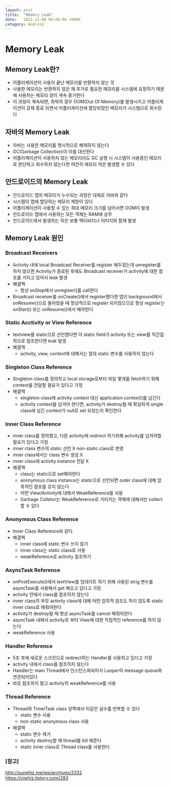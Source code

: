 ```yaml
---
layout: post
title:  "Memory Leak"
date:   2021-12-08 00:00:00 +0900
category: Android
---
```


# Memory Leak

## Memory Leak란?

- 어플리케이션이 사용이 끝난 메모리를 반환하지 않는 것
- 사용한 메모리는 반환하지 않은 채 추가로 필요한 메모리를 시스템에 요청하기 때문에 사용하는 메모리 양이 계속 증가한다
- 이 과정이 계속되면, 최악의 경우 OOM(Out Of Memory)를 발생시키고 어플리케이션이 강제 종료 되면서
  어플리케이션에 할당되었던 메모리가 시스템으로 회수된다

## 자바의 Memory Leak

- 자바는 사용한 메모리를 명시적으로 해제하지 않는다
- GC(Garbage Collection)이 이를 대신한다
- 어플리케이션이 사용하지 않는 메모리라도 GC 실행 시 시스템이 사용중인 메모리로 판단하고
  회수하지 않는다면 여전히 메모리 릭은 발생할 수 있다
  
## 안드로이드의 Memory Leak

- 안드로이드 앱의 메모리가 누수되는 과정은 대체로 자바와 같다
- 시스템이 앱에 할당하는 메모리 제한이 있다
- 어플리케이션이 사용할 수 있는 최대 메모리 크기를 넘어서면 OOM이 발생
- 안드로이드 앱에서 사용하는 모든 객체는 RAM에 상주
- 안드로이드에서 발생하는 릭은 보통 액티비티나 이미지와 함께 발생

## Memory Leak 원인

### Broadcast Receivers

- Activity 내에 local Broadcast Receiver를 register 해두었는데 unregister를 하지 않으면
  Activity가 종료된 후에도 Broadcast receiver가 activity에 대한 참조를 가지고 있어서 leak 발생
- 해결책
  * 항상 onStop에서 unregiser()를 call한다
- Broadcast receiver를 onCreate()에서 register했다면 앱이 background에서 onResume()으로 돌아왔을 때
  정상적으로 register 되지않으므로 항상 register는 onStart() 또는 onResume()에서 해야한다
  
### Static Acctivity or View Reference

- textview를 static으로 선언했다면 이 static field가 activity 또는 view를 직간접적으로
  참조한다면 leak 발생
- 해결책
  * activity, view, context에 대해서는 절대 static 변수를 사용하지 않는다

### Singleton Class Reference

- Singleton class를 정의하고 local storage로부터 파일 몇개를 fetch하기 위해 context를 전달할 필요가 있다고 가정
- 해결책
  * singleton class에 activity context 대신 application context()를 넘긴다
  * activity context를 넘겨야 한다면, activity가 destroy될 때 확실하게 single class에
    넘긴 context가 null로 set 되었는지 확인한다
    
### Inner Class Reference

- inner class를 정의했고, 다른 activity에 redirect 하기위해 activity를 넘겨야할 필요가 있다고 가정
- inner class 변수의 static 선언 X non-static class로 변경
- inner class에서는 class 변수 생성 X
- inner class에 activity instance 전달 X
- 해결책
  * class는 static으로 set해야한다
  * anonymous class instance는 static으로 선언되면 outer class에 대해 암묵적인 참조를 갖지 않는다
  * 어떤 View/Activity에 대해서 WeakReference를 사용
  * Garbage Colletor는 WeakReference로 가리키는 객체에 대해서만 collect 할 수 있다
    
### Anonymous Class Reference

- Inner Class Reference와 같다
- 해결책
  * inner class에 static 변수 쓰지 않기
  * inner class는 static class로 사용
  * weakReference로 activity 참조하기
    
### AsyncTask Reference

- onPostExecute()에서 textView를 업데이트 하기 위해 사용된 strig 변수를 asyncTask를 사용해서 get 해오고 있다고 가정
- activity 안에서 class를 참조하지 않는다
- inner class의 부모 activity class에 대해 어떤 암묵적 참조도 하지 않도록 static inner class로 해줘야한다
- activity가 destroy될 때 항상 asyncTask를 cancel 해줘야한다
- asyncTask 내에서 activity로 부터 View에 대한 직접적인 reference를 하지 않는다
- weakReference 사용

### Handler Reference

- 5초 후에 새로운 스크린으로 redirect하는 Handler를 사용하고 있다고 가정
- activity 내에서 class를 참조하지 않는다 
- Handler는 main Thread에서 인스턴스화되어서 Looper의 message queue와 연관되어있다
- 바로 참조하지 말고 activity의 weakReference를 사용

### Thread Reference

- Thread와 TimerTask class 양쪽에서 이같은 실수를 반복할 수 있다
  * static 변수 사용
  * non-static anonymous class 사용
- 해결책
  * static 변수 제거
  * activity destroy할 때 thread를 kill 해준다
  * static inner class로 Thread class를 사용한다

### [참고]
<http://sunphiz.me/wp/archives/2332> <br>
<https://ciwhiz.tistory.com/283>